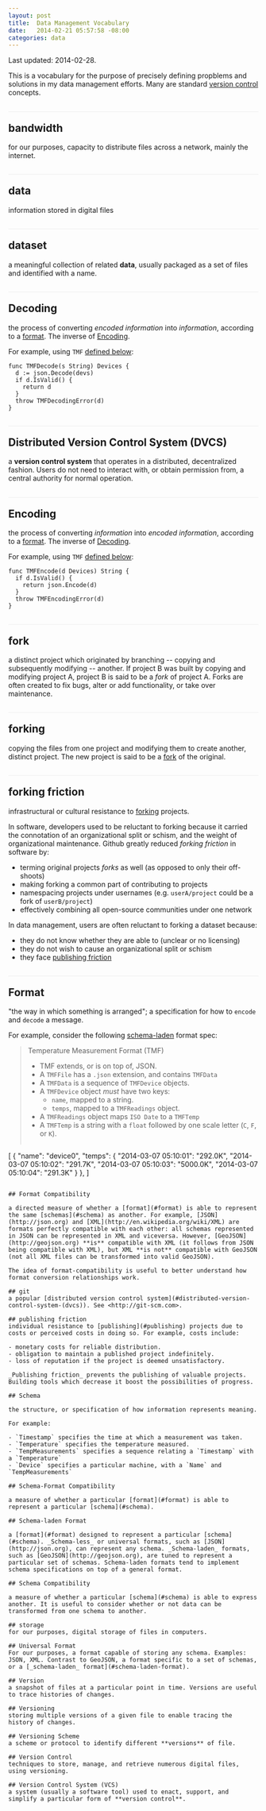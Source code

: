 ```yaml
---
layout: post
title:  Data Management Vocabulary
date:   2014-02-21 05:57:58 -08:00
categories: data
---
```


Last updated: 2014-02-28.

This is a vocabulary for the purpose of precisely defining propblems and solutions in my data management efforts. Many are standard [version control](#version-control) concepts.

<style>
h2 {
  border-top: 1px solid #eee;
  padding-top: 20px;
}
</style>

## bandwidth
for our purposes, capacity to distribute files across a network, mainly the internet.

## data
information stored in digital files

## dataset
a meaningful collection of related **data**, usually packaged as a set of files and identified with a name.


## Decoding

the process of converting _encoded information_ into _information_, according to a [format](#format). The inverse of [Encoding](#encoding).

For example, using `TMF` [defined below](#tmf-format):

```golang
func TMFDecode(s String) Devices {
  d := json.Decode(devs)
  if d.IsValid() {
    return d
  }
  throw TMFDecodingError(d)
}
```

## Distributed Version Control System (DVCS)
a **version control system** that operates in a distributed, decentralized fashion. Users do not need to interact with, or obtain permission from, a central authority for normal operation.

## Encoding

the process of converting _information_ into _encoded information_, according to a [format](#format). The inverse of [Decoding](#decoding).

For example, using `TMF` [defined below](#tmf-format):

```golang
func TMFEncode(d Devices) String {
  if d.IsValid() {
    return json.Encode(d)
  }
  throw TMFEncodingError(d)
}
```

## fork
a distinct project which originated by branching -- copying and subsequently modifying -- another. If project B was built by copying and modifying project A, project B is said to be a _fork_ of project A. Forks are often created to fix bugs, alter or add functionality, or take over maintenance.

## forking
copying the files from one project and modifying them to create another, distinct project. The new project is said to be a [fork](#fork) of the original.

## forking friction
infrastructural or cultural resistance to [forking](#forking) projects.

In software, developers used to be reluctant to forking because it carried the connotation of an organizational split or schism, and the weight of organizational maintenance. Github greatly reduced _forking friction_ in software by:

- terming original projects _forks_ as well (as opposed to only their off-shoots)
- making forking a common part of contributing to projects
- namespacing projects under usernames (e.g. `userA/project` could be a fork of `userB/project`)
- effectively combining all open-source communities under one network

In data management, users are often reluctant to forking a dataset because:

- they do not know whether they are able to (unclear or no licensing)
- they do not wish to cause an organizational split or schism
- they face [publishing friction](#publishing-friction)

## Format

"the way in which something is arranged"; a specification for how to `encode` and `decode` a message.

For example, consider the following [schema-laden](#schema-laden) format spec:

<div id="tmf-format"></div>

> Temperature Measurement Format (TMF)
>
> - TMF extends, or is on top of, JSON.
> - A `TMFFile` has a `.json` extension, and contains `TMFData`
> - A `TMFData` is a sequence of `TMFDevice` objects.
> - A `TMFDevice` object _must_ have two keys:
>   - `name`, mapped to a string.
>   - `temps`, mapped to a `TMFReadings` object.
> - A `TMFReadings` object maps `ISO Date` to a `TMFTemp`
> - A `TMFTemp` is a string with a `float` followed by one scale letter (`C`, `F`, or `K`).
>
> ```json
[
  {
    "name": "device0",
    "temps": {
      "2014-03-07 05:10:01": "292.0K",
      "2014-03-07 05:10:02": "291.7K",
      "2014-03-07 05:10:03": "5000.0K",
      "2014-03-07 05:10:04": "291.3K"
    }
  },
]
```

## Format Compatibility

a directed measure of whether a [format](#format) is able to represent the same [schemas](#schema) as another. For example, [JSON](http://json.org) and [XML](http://en.wikipedia.org/wiki/XML) are formats perfectly compatible with each other: all schemas represented in JSON can be represented in XML and viceversa. However, [GeoJSON](http://geojson.org) **is** compatible with XML (it follows from JSON being compatible with XML), but XML **is not** compatible with GeoJSON (not all XML files can be transformed into valid GeoJSON).

The idea of format-compatibility is useful to better understand how format conversion relationships work.

## git
a popular [distributed version control system](#distributed-version-control-system-(dvcs)). See <http://git-scm.com>.

## publishing friction
individual resistance to [publishing](#publishing) projects due to costs or perceived costs in doing so. For example, costs include:

- monetary costs for reliable distribution.
- obligation to maintain a published project indefinitely.
- loss of reputation if the project is deemed unsatisfactory.

_Publishing friction_ prevents the publishing of valuable projects. Building tools which decrease it boost the possibilities of progress.

## Schema

the structure, or specification of how information represents meaning.

For example:

- `Timestamp` specifies the time at which a measurement was taken.
- `Temperature` specifies the temperature measured.
- `TempMeasurements` specifies a sequence relating a `Timestamp` with a `Temperature`
- `Device` specifies a particular machine, with a `Name` and `TempMeasurements`

## Schema-Format Compatibility

a measure of whether a particular [format](#format) is able to represent a particular [schema](#schema).

## Schema-laden Format

a [format](#format) designed to represent a particular [schema](#schema). _Schema-less_ or universal formats, such as [JSON](http://json.org), can represent any schema. _Schema-laden_ formats, such as [GeoJSON](http://geojson.org), are tuned to represent a particular set of schemas. Schema-laden formats tend to implement schema specifications on top of a general format.

## Schema Compatibility

a measure of whether a particular [schema](#schema) is able to express another. It is useful to consider whether or not data can be transformed from one schema to another.

## storage
for our purposes, digital storage of files in computers.

## Universal Format
For our purposes, a format capable of storing any schema. Examples: JSON, XML. Contrast to GeoJSON, a format specific to a set of schemas, or a [_schema-laden_ format](#schema-laden-format).

## Version
a snapshot of files at a particular point in time. Versions are useful to trace histories of changes.

## Versioning
storing multiple versions of a given file to enable tracing the history of changes.

## Versioning Scheme
a scheme or protocol to identify different **versions** of file.

## Version Control
techniques to store, manage, and retrieve numerous digital files, using versioning.

## Version Control System (VCS)
a system (usually a software tool) used to enact, support, and simplify a particular form of **version control**.
